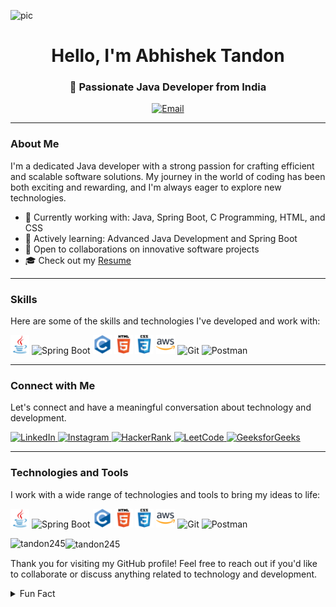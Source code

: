 <!-- GitHub Profile README -->



<!-- Header Image (You can replace this with a personal banner if desired) -->

<p>
  <img src="https://media.tenor.com/2unHkuoMLhcAAAAd/data-code.gif" alt="pic" />
  
</p>


<!-- Introduction -->
<h1 align="center" >Hello, I'm Abhishek Tandon</h1>
<h3 align="center">🚀 Passionate Java Developer from India</h3>

<!-- Email Badge -->
<p align="center">
  <a href="mailto:tandonabhishek245@gmail.com">
    <img src="https://img.shields.io/badge/Email-Contact%20Me-blue" alt="Email" />
  </a>
</p>

---

<!-- About Me Section -->
### About Me

I'm a dedicated Java developer with a strong passion for crafting efficient and scalable software solutions. My journey in the world of coding has been both exciting and rewarding, and I'm always eager to explore new technologies.

- 💼 Currently working with: Java, Spring Boot, C Programming, HTML, and CSS
- 🌱 Actively learning: Advanced Java Development and Spring Boot
- 👯 Open to collaborations on innovative software projects
- 🎓 Check out my [Resume](https://docs.google.com/document/d/1paNjovSrD4W1RP34llG0CK3gRo0i4FVd/edit?usp=sharing&ouid=104017589111202448870&rtpof=true&sd=true)

---

<!-- Skills Section -->
### Skills

Here are some of the skills and technologies I've developed and work with:

<p align="left">
  <img src="https://raw.githubusercontent.com/devicons/devicon/master/icons/java/java-original.svg" alt="Java" width="30" height="30" />
  <img src="https://www.vectorlogo.zone/logos/springio/springio-icon.svg" alt="Spring Boot" width="30" height="30" />
  <img src="https://raw.githubusercontent.com/devicons/devicon/master/icons/c/c-original.svg" alt="C Programming" width="30" height="30" />
  <img src="https://raw.githubusercontent.com/devicons/devicon/master/icons/html5/html5-original-wordmark.svg" alt="HTML" width="30" height="30" />
  <img src="https://raw.githubusercontent.com/devicons/devicon/master/icons/css3/css3-original-wordmark.svg" alt="CSS" width="30" height="30" />
  <img src="https://raw.githubusercontent.com/devicons/devicon/master/icons/amazonwebservices/amazonwebservices-original-wordmark.svg" alt="AWS" width="30" height="30" />
  <img src="https://www.vectorlogo.zone/logos/git-scm/git-scm-icon.svg" alt="Git" width="30" height="30" />
  <img src="https://www.vectorlogo.zone/logos/getpostman/getpostman-icon.svg" alt="Postman" width="30" height="30" />
</p>

---

<!-- Connect with Me Section -->
### Connect with Me

Let's connect and have a meaningful conversation about technology and development.

<p align="left">
  <a href="https://www.linkedin.com/in/er-abhishek-tandon-3120a1220/">
    <img src="https://img.shields.io/badge/-blue?style=for-the-badge&logo=linkedin" alt="LinkedIn" />
  </a>
  <a href="https://www.instagram.com/abhi_tandon25/">
    <img src="https://img.shields.io/badge/-ff69b4?style=for-the-badge&logo=instagram" alt="Instagram" />
  </a>
  <a href="https://www.hackerrank.com/tandonabhishek21">
    <img src="https://img.shields.io/badge/-brightgreen?style=for-the-badge&logo=hackerrank" alt="HackerRank" />
  </a>
  <a href="https://leetcode.com/AbhiTandon2617">
    <img src="https://img.shields.io/badge/-orange?style=for-the-badge&logo=leetcode" alt="LeetCode" />
  </a>
  <a href="https://auth.geeksforgeeks.org/user/tandon245">
    <img src="https://img.shields.io/badge/-yellow?style=for-the-badge&logo=geeksforgeeks" alt="GeeksforGeeks" />
  </a>
</p>

---

<!-- Technologies and Tools Section -->
### Technologies and Tools

I work with a wide range of technologies and tools to bring my ideas to life:

<p align="left">
  <img src="https://raw.githubusercontent.com/devicons/devicon/master/icons/java/java-original.svg" alt="Java" width="30" height="30" />
  <img src="https://www.vectorlogo.zone/logos/springio/springio-icon.svg" alt="Spring Boot" width="30" height="30" />
  <img src="https://raw.githubusercontent.com/devicons/devicon/master/icons/c/c-original.svg" alt="C Programming" width="30" height="30" />
  <img src="https://raw.githubusercontent.com/devicons/devicon/master/icons/html5/html5-original-wordmark.svg" alt="HTML" width="30" height="30" />
  <img src="https://raw.githubusercontent.com/devicons/devicon/master/icons/css3/css3-original-wordmark.svg" alt="CSS" width="30" height="30" />
  <img src="https://raw.githubusercontent.com/devicons/devicon/master/icons/amazonwebservices/amazonwebservices-original-wordmark.svg" alt="AWS" width="30" height="30" />
  <img src="https://www.vectorlogo.zone/logos/git-scm/git-scm-icon.svg" alt="Git" width="30" height="30" />
  <img src="https://www.vectorlogo.zone/logos/getpostman/getpostman-icon.svg" alt="Postman" width="30" height="30" />
</p>

<p><img align="left" src="https://github-readme-stats.vercel.app/api/top-langs?username=tandon245&show_icons=true&locale=en&layout=compact" alt="tandon245" /></p>



<p><img align="center" src="https://github-readme-streak-stats.herokuapp.com/?user=tandon245&" alt="tandon245" /></p>


Thank you for visiting my GitHub profile! Feel free to reach out if you'd like to collaborate or discuss anything related to technology and development.

<!-- Fun Fact Section (You can replace this with another interesting fact if desired) -->
<details>
  <summary>Fun Fact</summary>
  🎸 I aspire to learn how to play the guitar someday.
</details>
